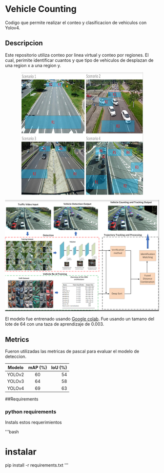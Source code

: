 # Vehicle Counting
Codigo que permite realizar el conteo y clasificacion de vehiculos con Yolov4. 


## Descripcion
Este repositorio utiliza conteo por linea virtual y conteo por regiones. El cual, perimite identificar cuantos y que tipo de vehiculos de desplazan de una region x a una region y.


<p align="center">
  <img width="400" height="400" src="gfx/counting_regions.PNG">
</p>

![](gfx/pipeline.PNG)


El modelo fue entrenado usando [Google colab](https://colab.research.google.com/). Fue usando un tamano del lote de 64 con una taza de aprendizaje de 0.003.

## Metrics
Fueron utilizadas las metricas de pascal para evaluar el modelo de deteccion.

| Modelo        | mAP (%)          | IoU (%) |
| ------------- |:-------------:| -----:|
| YOLOv2      | 60 | 54 |
| YOLOv3      | 64      |   58 |
| YOLOv4      | 69      |    63 |


##Requirements
### python requirements 
Instals estos requerimientos 

'''bash
# instalar
pip install -r requirements.txt
'''
